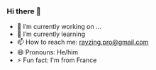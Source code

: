 ### Hi there 👋
- 🔭 I’m currently working on ...
- 🌱 I’m currently learning 
- 📫 How to reach me: rayzing.pro@gmail.com
- 😄 Pronouns: He/him
- ⚡ Fun fact: I'm from France
